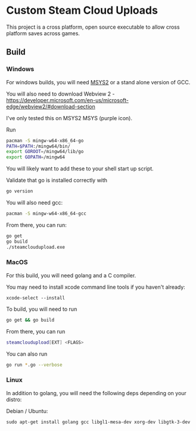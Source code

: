 # Custom Steam Cloud Uploads
This project is a cross platform, open source executable to allow cross platform saves across games. 



## Build

### Windows

For windows builds, you will need [MSYS2](https://www.msys2.org/) or a stand alone version of GCC. 

You will also need to download Webview 2 - https://developer.microsoft.com/en-us/microsoft-edge/webview2/#download-section

I've only tested this on MSYS2 MSYS (purple icon).

Run
```bash
pacman -S mingw-w64-x86_64-go
PATH=$PATH:/mingw64/bin/
export GOROOT=/mingw64/lib/go
export GOPATH=/mingw64
```

You will likely want to add these to your shell start up script.

Validate that go is installed correctly with
```bash
go version
```

You will also need gcc:
```bash
pacman -S mingw-w64-x86_64-gcc
```

From there, you can run:
```bash
go get
go build
./steamcloudupload.exe
```


### MacOS

For this build, you will need golang and a C compiler. 

You may need to install xcode command line tools if you haven't already:

`xcode-select --install`

To build, you will need to run 
```bash
go get && go build
```

From there, you can run 
```bash
steamcloudupload[EXT] <FLAGS>
```

You can also run 
```bash
go run *.go --verbose
```

### Linux

In addition to golang, you will need the following deps depending on your distro:

Debian / Ubuntu: 
```
sudo apt-get install golang gcc libgl1-mesa-dev xorg-dev libgtk-3-dev
```
